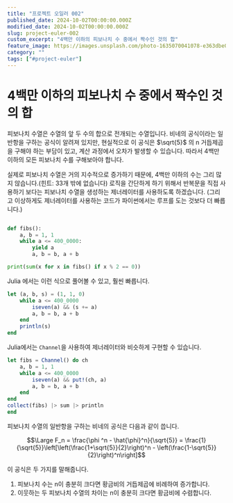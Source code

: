 ```yaml
---
title: "프로젝트 오일러 002"
published_date: 2024-10-02T00:00:00.000Z
modified_date: 2024-10-02T00:00:00.000Z
slug: project-euler-002
custom_excerpt: "4백만 이하의 피보나치 수 중에서 짝수인 것의 합"
feature_image: https://images.unsplash.com/photo-1635070041078-e363dbe005cb?crop=entropy&cs=tinysrgb&fit=max&fm=jpg&q=80&w=2000
category: ""
tags: ["#project-euler"]
---
```


# 4백만 이하의 피보나치 수 중에서 짝수인 것의 합

피보나치 수열은 수열의 앞 두 수의 합으로 전개되는 수열입니다. 비네의 공식이라는 일반항을 구하는 공식이 알려져 있지만, 현실적으로 이 공식은 $\sqrt{5}$ 의 n 거듭제곱을 구해야 하는 부담이 있고, 계산 과정에서 오차가 발생할 수 있습니다. 따라서 4백만 이하의 모든 피보나치 수를 구해보아야 합니다. 

실제로 피보나치 수열은 거의 지수적으로 증가하기 때문에, 4백만 이하의 수는 그리 많지 않습니다.(힌트: 33개 밖에 없습니다) 로직을 간단하게 하기 위해서 반복문을 직접 사용하기 보다는 피보나치 수열을 생성하는 제너레이터를 사용하도록 하겠습니다. (그리고 이상하게도 제너레이터를 사용하는 코드가 파이썬에서는 루프를 도는 것보다 더 빠릅니다.)

```python

def fibs():
	a, b = 1, 1
	while a <= 400_0000:
		yield a
		a, b = b, a + b

print(sum(x for x in fibs() if x % 2 == 0))
```


Julia 에서는 이런 식으로 풀어볼 수 있고, 훨씬 빠릅니다. 

```julia
let (a, b, s) = (1, 1, 0)
	while a <= 400_0000
		iseven(a) && (s += a)
		a, b = b, a + b
	end
	println(s)
end
```

Julia에서는 `Channel`을 사용하여 제너레이터와 비슷하게 구현할 수 있습니다. 

```julia
let fibs = Channel() do ch
	a, b = 1, 1
	while a <= 400_0000
		iseven(a) && put!(ch, a)
		a, b = b, a + b
	end
end
collect(fibs) |> sum |> println
end
```


피보나치 수열의 일반항을 구하는 비네의 공식은 다음과 같이 씁니다. 

$$\Large F_n = \frac{\phi ^n - \hat{\phi}^n}{\sqrt{5}} = \frac{1}{\sqrt{5}}\left[\left(\frac{1+\sqrt{5}}{2}\right)^n - \left(\frac{1-\sqrt{5}}{2}\right)^n\right]$$

이 공식은 두 가지를 말해줍니다. 

1. 피보나치 수는 n이 충분히 크다면 황금비의 거듭제곱에 비례하여 증가합니다. 
2. 이웃하는 두 피보나치 수열의 차이는 n이 충분히 크다면 황금비에 수렴합니다. 

